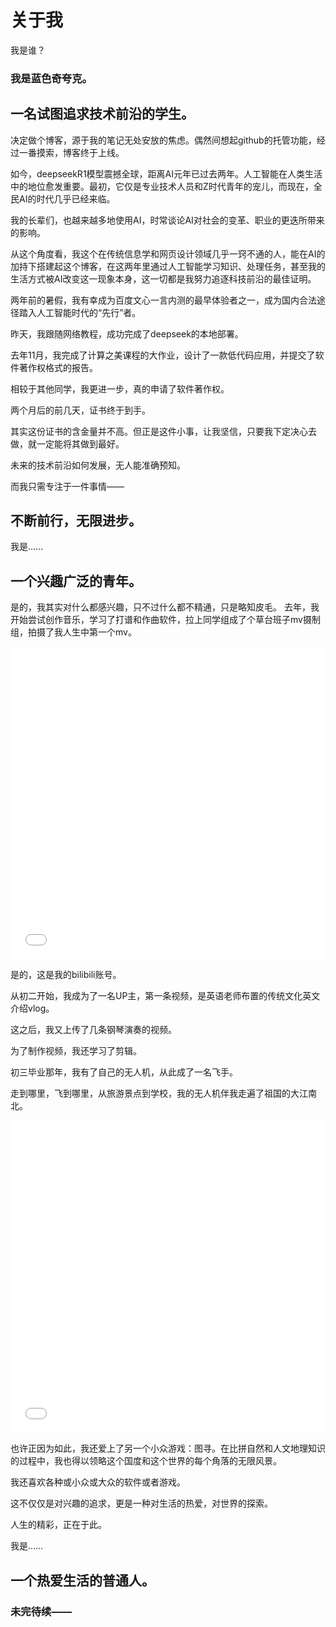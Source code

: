 ﻿# 关于我

 
  <p>我是谁？</p>

  ### 我是蓝色奇夸克。

## 一名试图追求技术前沿的学生。
决定做个博客，源于我的<md>笔记无处安放的焦虑。偶然间想起github的托管功能，经过一番摸索，博客终于上线。

如今，deepseekR1模型震撼全球，距离AI元年已过去两年。人工智能在人类生活中的地位愈发重要。最初，它仅是专业技术人员和Z时代青年的宠儿，而现在，全民AI的时代几乎已经来临。

我的长辈们，也越来越多地使用AI，时常谈论AI对社会的变革、职业的更迭所带来的影响。

从这个角度看，我这个在传统信息学和网页设计领域几乎一窍不通的人，能在AI的加持下搭建起这个博客，在这两年里通过人工智能学习知识、处理任务，甚至我的生活方式被AI改变这一现象本身，这一切都是我努力追逐科技前沿的最佳证明。

两年前的暑假，我有幸成为百度文心一言内测的最早体验者之一，成为国内合法途径踏入人工智能时代的“先行”者。

昨天，我跟随网络教程，成功完成了deepseek的本地部署。

去年11月，我完成了计算之美课程的大作业，设计了一款低代码应用，并提交了软件著作权格式的报告。

相较于其他同学，我更进一步，真的申请了软件著作权。

两个月后的前几天，证书终于到手。

其实这份证书的含金量并不高。但正是这件小事，让我坚信，只要我下定决心去做，就一定能将其做到最好。

未来的技术前沿如何发展，无人能准确预知。

而我只需专注于一件事情——

## 不断前行，无限进步。


我是……
## 一个兴趣广泛的青年。

是的，我其实对什么都感兴趣，只不过什么都不精通，只是略知皮毛。
去年，我开始尝试创作音乐，学习了打谱和作曲软件，拉上同学组成了个草台班子mv摄制组，拍摄了我人生中第一个mv。

 <iframe src="//player.bilibili.com/player.html?isOutside=true&aid=1450567342&bvid=BV1Kv421y7Ri&cid=25618680786&p=1" 
        scrolling="no" 
        border="0" 
        frameborder="no" 
        framespacing="0" 
        allowfullscreen="true" 
        style="width:100%; height:500px;"> </iframe>

是的，这是我的bilibili账号。

从初二开始，我成为了一名UP主，第一条视频，是英语老师布置的传统文化英文介绍vlog。

这之后，我又上传了几条钢琴演奏的视频。

为了制作视频，我还学习了剪辑。

初三毕业那年，我有了自己的无人机，从此成了一名飞手。

走到哪里，飞到哪里，从旅游景点到学校，我的无人机伴我走遍了祖国的大江南北。

<iframe src="//player.bilibili.com/player.html?isOutside=true&aid=113571837123028&bvid=BV1eezpY4EPi&cid=27110803630&p=1" 
        scrolling="no" 
        border="0" 
        frameborder="no" 
        framespacing="0" 
        allowfullscreen="true" 
        style="width:100%; height:500px;"> </iframe>

也许正因为如此，我还爱上了另一个小众游戏：图寻。在比拼自然和人文地理知识的过程中，我也得以领略这个国度和这个世界的每个角落的无限风景。

我还喜欢各种或小众或大众的软件或者游戏。

这不仅仅是对兴趣的追求，更是一种对生活的热爱，对世界的探索。

人生的精彩，正在于此。

我是……


## 一个热爱生活的普通人。


### 未完待续——
